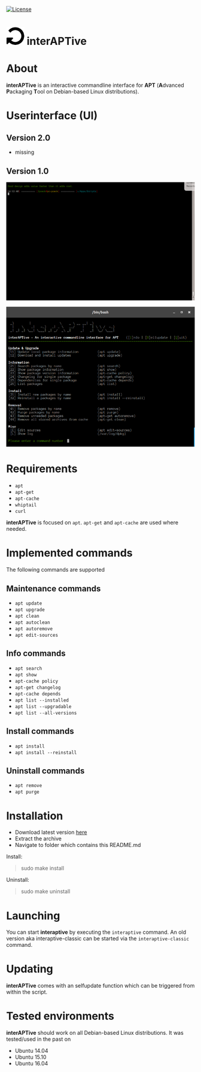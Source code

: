 [![License](https://img.shields.io/badge/license-GPL3-brightgreen.svg)](LICENSE)


![logo](https://raw.githubusercontent.com/yafp/interAPTive/master/img/fa-repeat_64_0_000000_none.png) interAPTive
==========

# About
**interAPTive** is an interactive commandline interface for **APT** (**A**dvanced **P**ackaging **T**ool on Debian-based Linux distributions).


# Userinterface (UI)
## Version 2.0
* missing

## Version 1.0
![UI](https://raw.githubusercontent.com/yafp/interAPTive/master/img/interaptive_in_action.gif)

![UI](https://raw.githubusercontent.com/yafp/interAPTive/master/img/current_ui.png)


# Requirements
* `apt`
* `apt-get`
* `apt-cache`
* `whiptail`
* `curl`

**interAPTive** is focused on `apt`. `apt-get` and `apt-cache` are used where needed.


# Implemented commands
The following commands are supported

## Maintenance commands
- `apt update`
- `apt upgrade`
- `apt clean`
- `apt autoclean`
- `apt autoremove`
- `apt edit-sources`

## Info commands
- `apt search`
- `apt show`
- `apt-cache policy`
- `apt-get changelog`
- `apt-cache depends`
- `apt list --installed`
- `apt list --upgradable`
- `apt list --all-versions`

## Install commands
- `apt install`
- `apt install --reinstall`

## Uninstall commands
- `apt remove`
- `apt purge`



# Installation
- Download latest version [here](https://github.com/yafp/interAPTive/archive/master.zip)
- Extract the archive
- Navigate to folder which contains this README.md

Install:
> sudo make install

Uninstall:
> sudo make uninstall


# Launching
You can start **interaptive** by executing the `interaptive` command. An old version aka interaptive-classic can be started via the `interaptive-classic` command.


# Updating
**interAPTive** comes with an selfupdate function which can be triggered from within the script.


# Tested environments
**interAPTive** should work on all Debian-based Linux distributions. It was tested/used in the past on
- Ubuntu 14.04
- Ubuntu 15.10
- Ubuntu 16.04
